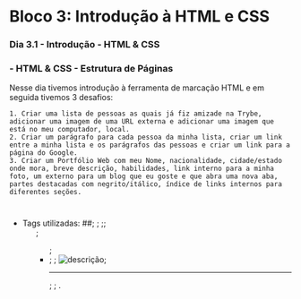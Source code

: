 # Bloco 3: Introdução à HTML e CSS

### Dia 3.1 - Introdução - HTML & CSS 

###               - HTML & CSS - Estrutura de Páginas



Nesse dia tivemos introdução à ferramenta de marcação HTML e em seguida tivemos 3 desafios:

	1. Criar uma lista de pessoas as quais já fiz amizade na Trybe, adicionar uma imagem de uma URL externa e adicionar uma imagem que está no meu computador, local.
 	2. Criar um parágrafo para cada pessoa da minha lista, criar um link entre a minha lista e os parágrafos das pessoas e criar um link para a página do Google.
 	3. Criar um Portfólio Web com meu Nome, nacionalidade, cidade/estado onde mora, breve descrição, habilidades, link interno para a minha foto, um externo para um blog que eu goste e que abra uma nova aba, partes destacadas com negrito/itálico, índice de links internos para diferentes seções.

#
- Tags utilizadas: ##<!DOCTYPE html>; <html>; <head>;<body>;<ol>; <ul>; <li>; <break>; <img src="~/foto" width="Ypx" alt="descrição">; <hr>; <a href="https://site" target="" ou target="_blank"></a>; <a href="#id"><a>.
#
